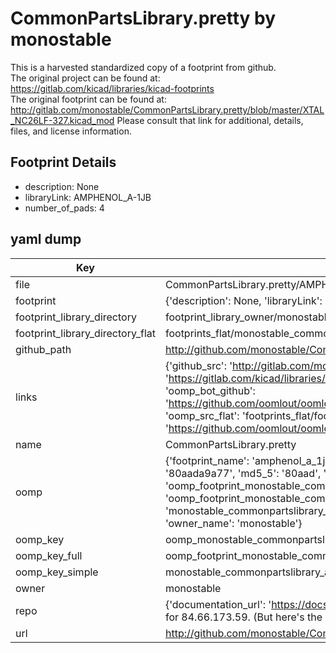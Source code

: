 # CommonPartsLibrary.pretty by monostable  
This is a harvested standardized copy of a footprint from github.  
The original project can be found at:  
https://gitlab.com/kicad/libraries/kicad-footprints  
The original footprint can be found at:
http://gitlab.com/monostable/CommonPartsLibrary.pretty/blob/master/XTAL_NC26LF-327.kicad_mod
Please consult that link for additional, details, files, and license information.  
## Footprint Details
* description: None  
* libraryLink: AMPHENOL_A-1JB  
* number_of_pads: 4  
## yaml dump  
| Key | Value |  
| --- | --- |  
| file | CommonPartsLibrary.pretty/AMPHENOL_A-1JB.kicad_mod |  
| footprint | {'description': None, 'libraryLink': 'AMPHENOL_A-1JB', 'number_of_pads': 4} |  
| footprint_library_directory | footprint_library_owner/monostable_CommonPartsLibrary.pretty |  
| footprint_library_directory_flat | footprints_flat/monostable_commonpartslibrary_amphenol_a_1jb/working |  
| github_path | http://github.com/monostable/CommonPartsLibrary.pretty/blob/master/AMPHENOL_A-1JB.kicad_mod |  
| links | {'github_src': 'http://gitlab.com/monostable/CommonPartsLibrary.pretty/blob/master/XTAL_NC26LF-327.kicad_mod', 'github_src_repo': 'https://gitlab.com/kicad/libraries/kicad-footprints', 'oomp_bot': 'footprints/monostable_commonpartslibrary_amphenol_a_1jb/working', 'oomp_bot_github': 'https://github.com/oomlout/oomlout_oomp_footprint_bot/tree/main/footprints/monostable_commonpartslibrary_amphenol_a_1jb/working', 'oomp_src_flat': 'footprints_flat/footprints_flat/monostable_commonpartslibrary_amphenol_a_1jb/working', 'oomp_src_flat_github': 'https://github.com/oomlout/oomlout_oomp_footprint_src/tree/main/footprints_flat/monostable_commonpartslibrary_amphenol_a_1jb/working'} |  
| name | CommonPartsLibrary.pretty |  
| oomp | {'footprint_name': 'amphenol_a_1jb', 'library_name': 'commonpartslibrary', 'md5': '80aada9a776f552b6dea2635c4159f47', 'md5_10': '80aada9a77', 'md5_5': '80aad', 'md5_6': '80aada', 'oomp_key': 'oomp_monostable_commonpartslibrary_amphenol_a_1jb', 'oomp_key_extra': 'oomp_footprint_monostable_commonpartslibrary_amphenol_a_1jb', 'oomp_key_full': 'oomp_footprint_monostable_commonpartslibrary_amphenol_a_1jb_80aada', 'oomp_key_simple': 'monostable_commonpartslibrary_amphenol_a_1jb', 'original_filename': 'CommonPartsLibrary.pretty/AMPHENOL_A-1JB.kicad_mod', 'owner_name': 'monostable'} |  
| oomp_key | oomp_monostable_commonpartslibrary_amphenol_a_1jb |  
| oomp_key_full | oomp_footprint_monostable_commonpartslibrary_amphenol_a_1jb |  
| oomp_key_simple | monostable_commonpartslibrary_amphenol_a_1jb |  
| owner | monostable |  
| repo | {'documentation_url': 'https://docs.github.com/rest/overview/resources-in-the-rest-api#rate-limiting', 'message': "API rate limit exceeded for 84.66.173.59. (But here's the good news: Authenticated requests get a higher rate limit. Check out the documentation for more details.)"} |  
| url | http://github.com/monostable/CommonPartsLibrary.pretty |  

